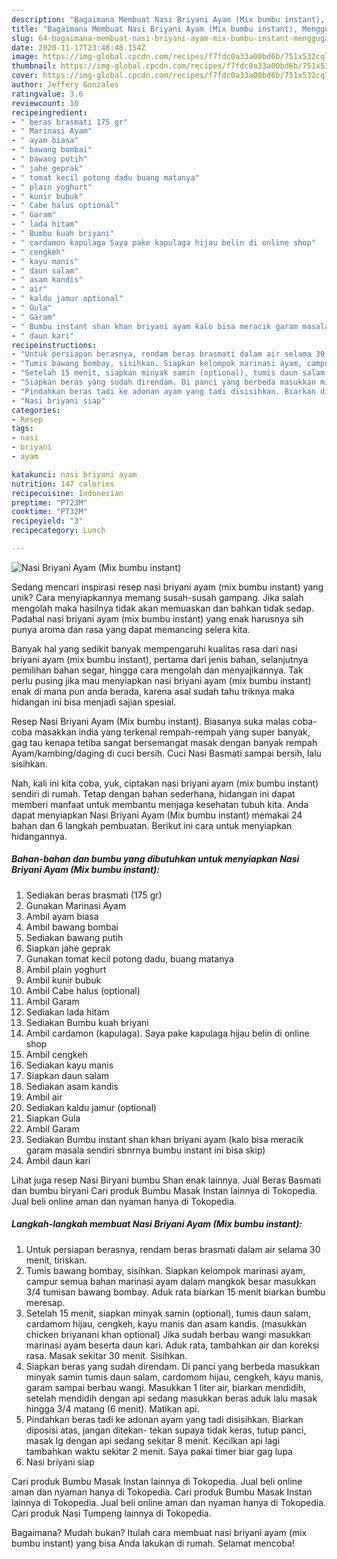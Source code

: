 ```yaml
---
description: "Bagaimana Membuat Nasi Briyani Ayam (Mix bumbu instant), Menggugah Selera"
title: "Bagaimana Membuat Nasi Briyani Ayam (Mix bumbu instant), Menggugah Selera"
slug: 64-bagaimana-membuat-nasi-briyani-ayam-mix-bumbu-instant-menggugah-selera
date: 2020-11-17T23:48:48.154Z
image: https://img-global.cpcdn.com/recipes/f7fdc0a33a00bd6b/751x532cq70/nasi-briyani-ayam-mix-bumbu-instant-foto-resep-utama.jpg
thumbnail: https://img-global.cpcdn.com/recipes/f7fdc0a33a00bd6b/751x532cq70/nasi-briyani-ayam-mix-bumbu-instant-foto-resep-utama.jpg
cover: https://img-global.cpcdn.com/recipes/f7fdc0a33a00bd6b/751x532cq70/nasi-briyani-ayam-mix-bumbu-instant-foto-resep-utama.jpg
author: Jeffery Gonzales
ratingvalue: 3.6
reviewcount: 10
recipeingredient:
- " beras brasmati 175 gr"
- " Marinasi Ayam"
- " ayam biasa"
- " bawang bombai"
- " bawang putih"
- " jahe geprak"
- " tomat kecil potong dadu buang matanya"
- " plain yoghurt"
- " kunir bubuk"
- " Cabe halus optional"
- " Garam"
- " lada hitam"
- " Bumbu kuah briyani"
- " cardamon kapulaga Saya pake kapulaga hijau belin di online shop"
- " cengkeh"
- " kayu manis"
- " daun salam"
- " asam kandis"
- " air"
- " kaldu jamur optional"
- " Gula"
- " Garam"
- " Bumbu instant shan khan briyani ayam kalo bisa meracik garam masala sendiri sbnrnya bumbu instant ini bisa skip"
- " daun kari"
recipeinstructions:
- "Untuk persiapan berasnya, rendam beras brasmati dalam air selama 30 menit, tiriskan."
- "Tumis bawang bombay, sisihkan. Siapkan kelompok marinasi ayam, campur semua bahan marinasi ayam dalam mangkok besar masukkan 3/4 tumisan bawang bombay. Aduk rata biarkan 15 menit biarkan bumbu meresap."
- "Setelah 15 menit, siapkan minyak samin (optional), tumis daun salam, cardamom hijau, cengkeh, kayu manis dan asam kandis. (masukkan chicken briyanani khan optional) Jika sudah berbau wangi masukkan marinasi ayam beserta daun kari. Aduk rata, tambahkan air dan koreksi rasa. Masak sekitar 30 menit. Sisihkan."
- "Siapkan beras yang sudah direndam. Di panci yang berbeda masukkan minyak samin tumis daun salam, cardomom hijau, cengkeh, kayu manis, garam sampai berbau wangi. Masukkan 1 liter air, biarkan mendidih, setelah mendidih dengan api sedang masukkan beras aduk lalu masak hingga 3/4 matang (6 menit). Matikan api."
- "Pindahkan beras tadi ke adonan ayam yang tadi disisihkan. Biarkan diposisi atas, jangan ditekan- tekan supaya tidak keras, tutup panci, masak lg dengan api sedang sekitar 8 menit. Kecilkan api lagi tambahkan waktu sekitar 2 menit. Saya pakai timer biar gag lupa"
- "Nasi briyani siap"
categories:
- Resep
tags:
- nasi
- briyani
- ayam

katakunci: nasi briyani ayam 
nutrition: 147 calories
recipecuisine: Indonesian
preptime: "PT23M"
cooktime: "PT32M"
recipeyield: "3"
recipecategory: Lunch

---
```



![Nasi Briyani Ayam (Mix bumbu instant)](https://img-global.cpcdn.com/recipes/f7fdc0a33a00bd6b/751x532cq70/nasi-briyani-ayam-mix-bumbu-instant-foto-resep-utama.jpg)

Sedang mencari inspirasi resep nasi briyani ayam (mix bumbu instant) yang unik? Cara menyiapkannya memang susah-susah gampang. Jika salah mengolah maka hasilnya tidak akan memuaskan dan bahkan tidak sedap. Padahal nasi briyani ayam (mix bumbu instant) yang enak harusnya sih punya aroma dan rasa yang dapat memancing selera kita.

Banyak hal yang sedikit banyak mempengaruhi kualitas rasa dari nasi briyani ayam (mix bumbu instant), pertama dari jenis bahan, selanjutnya pemilihan bahan segar, hingga cara mengolah dan menyajikannya. Tak perlu pusing jika mau menyiapkan nasi briyani ayam (mix bumbu instant) enak di mana pun anda berada, karena asal sudah tahu triknya maka hidangan ini bisa menjadi sajian spesial.

Resep Nasi Briyani Ayam (Mix bumbu instant). Biasanya suka malas coba-coba masakkan india yang terkenal rempah-rempah yang super banyak, gag tau kenapa tetiba sangat bersemangat masak dengan banyak rempah Ayam/kambing/daging di cuci bersih. Cuci Nasi Basmati sampai bersih, lalu sisihkan.


Nah, kali ini kita coba, yuk, ciptakan nasi briyani ayam (mix bumbu instant) sendiri di rumah. Tetap dengan bahan sederhana, hidangan ini dapat memberi manfaat untuk membantu menjaga kesehatan tubuh kita. Anda dapat menyiapkan Nasi Briyani Ayam (Mix bumbu instant) memakai 24 bahan dan 6 langkah pembuatan. Berikut ini cara untuk menyiapkan hidangannya.

<!--inarticleads1-->

##### Bahan-bahan dan bumbu yang dibutuhkan untuk menyiapkan Nasi Briyani Ayam (Mix bumbu instant):

1. Sediakan  beras brasmati (175 gr)
1. Gunakan  Marinasi Ayam
1. Ambil  ayam biasa
1. Ambil  bawang bombai
1. Sediakan  bawang putih
1. Siapkan  jahe geprak
1. Gunakan  tomat kecil potong dadu, buang matanya
1. Ambil  plain yoghurt
1. Ambil  kunir bubuk
1. Ambil  Cabe halus (optional)
1. Ambil  Garam
1. Sediakan  lada hitam
1. Sediakan  Bumbu kuah briyani
1. Ambil  cardamon (kapulaga). Saya pake kapulaga hijau belin di online shop
1. Ambil  cengkeh
1. Sediakan  kayu manis
1. Siapkan  daun salam
1. Sediakan  asam kandis
1. Ambil  air
1. Sediakan  kaldu jamur (optional)
1. Siapkan  Gula
1. Ambil  Garam
1. Sediakan  Bumbu instant shan khan briyani ayam (kalo bisa meracik garam masala sendiri sbnrnya bumbu instant ini bisa skip)
1. Ambil  daun kari


Lihat juga resep Nasi Biryani bumbu Shan enak lainnya. Jual Beras Basmati dan bumbu biryani Cari produk Bumbu Masak Instan lainnya di Tokopedia. Jual beli online aman dan nyaman hanya di Tokopedia. 

<!--inarticleads2-->

##### Langkah-langkah membuat Nasi Briyani Ayam (Mix bumbu instant):

1. Untuk persiapan berasnya, rendam beras brasmati dalam air selama 30 menit, tiriskan.
1. Tumis bawang bombay, sisihkan. Siapkan kelompok marinasi ayam, campur semua bahan marinasi ayam dalam mangkok besar masukkan 3/4 tumisan bawang bombay. Aduk rata biarkan 15 menit biarkan bumbu meresap.
1. Setelah 15 menit, siapkan minyak samin (optional), tumis daun salam, cardamom hijau, cengkeh, kayu manis dan asam kandis. (masukkan chicken briyanani khan optional) Jika sudah berbau wangi masukkan marinasi ayam beserta daun kari. Aduk rata, tambahkan air dan koreksi rasa. Masak sekitar 30 menit. Sisihkan.
1. Siapkan beras yang sudah direndam. Di panci yang berbeda masukkan minyak samin tumis daun salam, cardomom hijau, cengkeh, kayu manis, garam sampai berbau wangi. Masukkan 1 liter air, biarkan mendidih, setelah mendidih dengan api sedang masukkan beras aduk lalu masak hingga 3/4 matang (6 menit). Matikan api.
1. Pindahkan beras tadi ke adonan ayam yang tadi disisihkan. Biarkan diposisi atas, jangan ditekan- tekan supaya tidak keras, tutup panci, masak lg dengan api sedang sekitar 8 menit. Kecilkan api lagi tambahkan waktu sekitar 2 menit. Saya pakai timer biar gag lupa
1. Nasi briyani siap


Cari produk Bumbu Masak Instan lainnya di Tokopedia. Jual beli online aman dan nyaman hanya di Tokopedia. Cari produk Bumbu Masak Instan lainnya di Tokopedia. Jual beli online aman dan nyaman hanya di Tokopedia. Cari produk Nasi Tumpeng lainnya di Tokopedia. 

Bagaimana? Mudah bukan? Itulah cara membuat nasi briyani ayam (mix bumbu instant) yang bisa Anda lakukan di rumah. Selamat mencoba!
